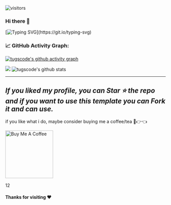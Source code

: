 <img src="https://visitor-badge.laobi.icu/badge?page_id=tugscode" alt="visitors"/>   

<!--   my-ticker -->    
### Hi there 👋
[![Typing SVG](https://readme-typing-svg.herokuapp.com?color=%2336BCF7&center=false&vCenter=true&width=800&lines=I+am+Tugs-Erdene;+Welcome+to+My+Profile!;Full+stack+developer+since+2021;Always+learning+new+things;)](https://git.io/typing-svg)

<!--   GitHub stats graph -->
### 📈 GitHub Activity Graph:
[![tugscode's github activity graph](https://github-readme-activity-graph.cyclic.app/graph?username=tugscode&theme=github-compact)](https://github.com/tugscode/github-readme-activity-graph)

<img src="https://github-readme-streak-stats.herokuapp.com/?user=tugscode&theme=radical&layout=compact"></img>
![tugscode's github stats](https://github-readme-stats.vercel.app/api/top-langs/?username=tugscode&theme=radical&layout=compact) 

---
  *If you liked my profile, you can Star ⭐ the repo and if you want to use this template you can Fork it and can use.* 
---
if you like what i do, maybe consider buying me a coffee/tea 🥺👉👈

<a href="https://www.buymeacoffee.com/tugscode" target="_blank"><img src="https://cdn.buymeacoffee.com/buttons/v2/default-red.png" alt="Buy Me A Coffee" width="150" ></a>

12
#### Thanks for visiting :heart:
